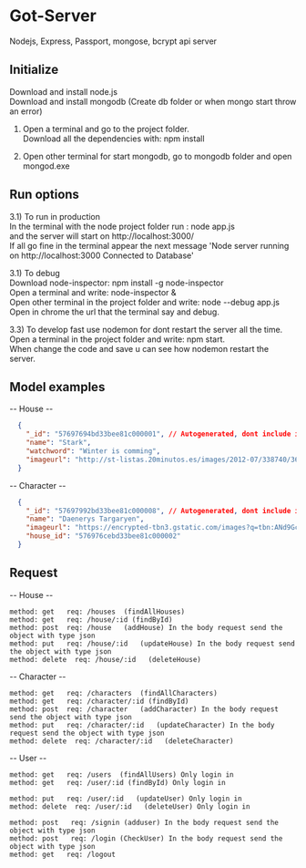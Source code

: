 # Got-Server
Nodejs, Express, Passport, mongose, bcrypt api server

<h2>Initialize</h2>
Download and install node.js <br/>
Download and install mongodb (Create db folder or when mongo start throw an error) <br/>

1) Open a terminal and go to the project folder. <br/>
  Download all the dependencies with: npm install <br/>

2) Open other terminal for start mongodb, go to mongodb folder and open mongod.exe <br/>

<h2>Run options</h2>
3.1) To run in production <br/>
  In the terminal with the node project folder run : node app.js <br/>
  and the server will start on <a src="http://localhost:3000/">http://localhost:3000/</a> <br/>
  If all go fine in the terminal appear the next message 'Node server running on http://localhost:3000 Connected to Database' <br/>

3.1) To debug<br/>
  Download node-inspector: npm install -g node-inspector<br/>
  Open a terminal and write: node-inspector &<br/>
  Open other terminal in the project folder and write: node --debug app.js<br/>
  Open in chrome the url that the terminal say and debug.<br/>

3.3) To develop fast use nodemon for dont restart the server all the time.<br/>
  Open a terminal in the project folder and write: npm start.<br/>
  When change the code and save u can see how nodemon restart the server.<br/>


  <h2>Model examples</h2>

-- House --
```json
  {
    "_id": "57697694bd33bee81c000001", // Autogenerated, dont include in post method
    "name": "Stark",
    "watchword": "Winter is comming",
    "imageurl": "http://st-listas.20minutos.es/images/2012-07/338740/3645213_249px.jpg?1343563047"
  }
```
-- Character --
```json
  {
    "_id": "57697992bd33bee81c000008", // Autogenerated, dont include in post method
    "name": "Daenerys Targaryen",
    "imageurl": "https://encrypted-tbn3.gstatic.com/images?q=tbn:ANd9GcRWnZAMq3RfivCTchW6O0hMRa-nBP7B6j2r4It7xL3xhneMx29NhWQ",
    "house_id": "576976cebd33bee81c000002"
  }
```

<h2>Request</h2>

-- House -- <br/>
```
method: get   req: /houses  (findAllHouses)
method: get   req: /house/:id (findById)
method: post  req: /house   (addHouse) In the body request send the object with type json
method: put   req: /house/:id   (updateHouse) In the body request send the object with type json
method: delete  req: /house/:id   (deleteHouse)
```
-- Character -- <br/>
```
method: get   req: /characters  (findAllCharacters)
method: get   req: /character/:id (findById)
method: post  req: /character   (addCharacter) In the body request send the object with type json
method: put   req: /character/:id   (updateCharacter) In the body request send the object with type json
method: delete  req: /character/:id   (deleteCharacter)
```
-- User -- <br/>
```
method: get   req: /users  (findAllUsers) Only login in
method: get   req: /user/:id (findById) Only login in

method: put   req: /user/:id   (updateUser) Only login in
method: delete  req: /user/:id   (deleteUser) Only login in

method: post   req: /signin (adduser) In the body request send the object with type json
method: post   req: /login (CheckUser) In the body request send the object with type json
method: get   req: /logout
```
